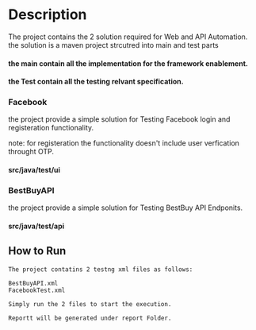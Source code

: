 # Description

The project contains the 2 solution required for Web and API Automation. the solution is a maven project strcutred into main and test parts

#### the main contain all the implementation for the framework enablement.

#### the Test contain all the testing relvant specification.

### Facebook

the project provide a simple solution for Testing Facebook login and registeration functionality.

note: for registeration the functionality doesn't include user verfication throught OTP.

#### src/java/test/ui

### BestBuyAPI

the project provide a simple solution for Testing BestBuy API Endponits.

#### src/java/test/api

## How to Run

~~~
The project contatins 2 testng xml files as follows:

BestBuyAPI.xml
FacebookTest.xml 

Simply run the 2 files to start the execution.

Reportt will be generated under report Folder.
~~~
